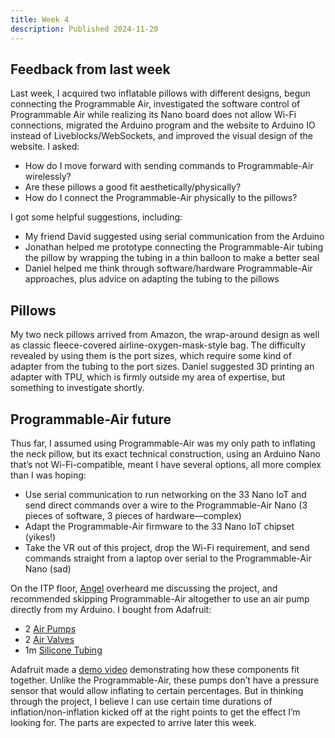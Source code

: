 ```yaml
---
title: Week 4
description: Published 2024-11-20
---
```


## Feedback from last week

Last week, I acquired two inflatable pillows with different designs, begun connecting the Programmable Air, investigated the software control of Programmable Air while realizing its Nano board does not allow Wi-Fi connections, migrated the Arduino program and the website to Arduino IO instead of Liveblocks/WebSockets, and improved the visual design of the website. I asked:

- How do I move forward with sending commands to Programmable-Air wirelessly?
- Are these pillows a good fit aesthetically/physically?
- How do I connect the Programmable-Air physically to the pillows?

I got some helpful suggestions, including:

- My friend David suggested using serial communication from the Arduino
- Jonathan helped me prototype connecting the Programmable-Air tubing the pillow by wrapping the tubing in a thin balloon to make a better seal
- Daniel helped me think through software/hardware Programmable-Air approaches, plus advice on adapting the tubing to the pillows

## Pillows

My two neck pillows arrived from Amazon, the wrap-around design as well as classic fleece-covered airline-oxygen-mask-style bag. The difficulty revealed by using them is the port sizes, which require some kind of adapter from the tubing to the port sizes. Daniel suggested 3D printing an adapter with TPU, which is firmly outside my area of expertise, but something to investigate shortly.

## Programmable-Air future

Thus far, I assumed using Programmable-Air was my only path to inflating the neck pillow, but its exact technical construction, using an Arduino Nano that’s not Wi-Fi-compatible, meant I have several options, all more complex than I was hoping:

- Use serial communication to run networking on the 33 Nano IoT and send direct commands over a wire to the Programmable-Air Nano (3 pieces of software, 3 pieces of hardware—complex)
- Adapt the Programmable-Air firmware to the 33 Nano IoT chipset (yikes!)
- Take the VR out of this project, drop the Wi-Fi requirement, and send commands straight from a laptop over serial to the Programmable-Air Nano (sad)

On the ITP floor, [Angel](https://www.instagram.com/inspiradified/) overheard me discussing the project, and recommended skipping Programmable-Air altogether to use an air pump directly from my Arduino. I bought from Adafruit:

- 2 [Air Pumps](https://www.adafruit.com/product/4699)
- 2 [Air Valves](https://www.adafruit.com/product/4663)
- 1m [Silicone Tubing](https://www.adafruit.com/product/4661)

Adafruit made a [demo video](https://youtu.be/Pifmr0MBioU?start=906) demonstrating how these components fit together. Unlike the Programmable-Air, these pumps don’t have a pressure sensor that would allow inflating to certain percentages. But in thinking through the project, I believe I can use certain time durations of inflation/non-inflation kicked off at the right points to get the effect I’m looking for. The parts are expected to arrive later this week.

